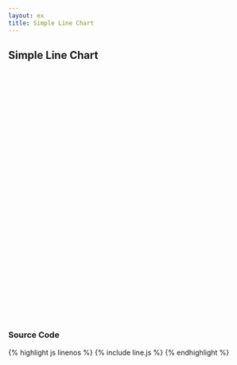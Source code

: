 ```yaml
---
layout: ex
title: Simple Line Chart
---
```


## Simple Line Chart

<div id="chart">
  <svg style="height:500px"> </svg>
</div>

<script type="text/javascript" src="line.js"> </script>


### Source Code

{% highlight js linenos %}
{% include line.js %}
{% endhighlight %}
